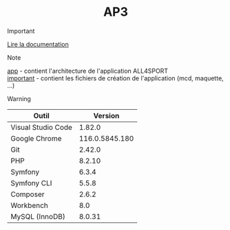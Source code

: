 # <div align="center">AP3</div>

> [!IMPORTANT]
> [Lire la documentation ](tree/main/important/doc/utilisation/utilisation.pdf)

> [!NOTE]
> [app](tree/main/app) - contient l'architecture de l'application ALL4SPORT<br>
> [important](tree/main/important) - contient les fichiers de création de l'application (mcd, maquette, ...)

> [!WARNING]
> | Outil  | Version |
> | ------------- | ------------- |
> | Visual Studio Code | 1.82.0 |
> | Google Chrome | 116.0.5845.180 |
> | Git | 2.42.0 |
> | PHP | 8.2.10 |
> | Symfony | 6.3.4 |
> | Symfony CLI | 5.5.8 |
> | Composer | 2.6.2 |
> | Workbench | 8.0 |
> | MySQL (InnoDB) | 8.0.31 |
